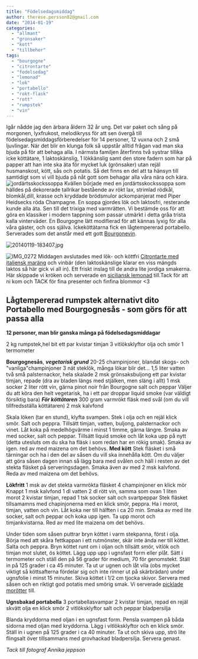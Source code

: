 ```yaml
---
title: "Födelsedagsmiddag"
author: therese.persson82@gmail.com
date: "2014-01-19"
categories: 
  - "allmant"
  - "gronsaker"
  - "kott"
  - "tillbehor"
tags: 
  - "bourgogne"
  - "citrontarte"
  - "fodelsedag"
  - "lemonad"
  - "lok"
  - "portabello"
  - "rokt-flask"
  - "rott"
  - "rumpstek"
  - "vin"
---
```


Igår nådde jag den ärbara åldern 32 år ung. Det var paket och sång på morgonen, lyxfrukost, melodikryss för att sen övergå till födelsedagsmiddagsförberedelser för 14 personer, 12 vuxna och 2 små ljuvlingar. När det blir en klunga folk så uppstår alltid frågan vad man ska bjuda på för att behaga alla. I närmsta familjen återfinns två systrar tillika icke köttätare, 1 laktoskänslig, 1 lökkänslig samt den store fadern som har på papper att han inte ska äta för mycket luk (grönsaker) utan rejäl husmanskost, kött, sås och potatis. Så det finns en del att ta hänsyn till samtidigt som vi vill bjuda på nåt gott som behagar alla våra nära och kära. 
![jordärtsskockssoppa](/static/img/IMG_0203-682x1024.jpg)
Kvällen började med en jordärtsskockssoppa som hälldes på dekorerade tallrikar bestående av rökt lax, strimlad rödkål, blomkål,dill, krasse och kryddade brödsmulor ackompanjerat med Piper Heidsecks röda Champagne. En soppa gjordes lök och laktosfri, resterande kunde alla äta. Sen till det trixiga med varmrätten. Vi bestämde oss för att göra en klassiker i modern tappning som passar utmärkt i detta gråa trista kalla vinterväder. En Bourgogne lätt modifierad för att kännas lyxig för alla våra gäster, och oss själva. Ickeköttätarna fick en lågtempererad portabello. Serverades som det anstår med ett gott [Bourgonevin](https://systembolaget.se/Sok-dryck/Dryck/?searchquery=pinot+noir+bourgogne&sortfield=Default&sortdirection=Ascending&hitsoffset=0&page=1&searchview=All&groupfiltersheader=Default&artikelId=3037&varuNr=5421&filters=searchquery%2c).  
  
![20140119-183407.jpg](/static/img/20140119-183407.jpg)

![IMG_0272](/static/img/IMG_0272-1024x682.jpg) Middagen avslutades med lök- och köttfri [Citrontarte med italiensk maräng](/posts/ett-frascht-avslut/) och vinbär (den laktoskänslige klarar en viss mängds laktos så här gick vi all in). Ett friskt inslag till de andra lite jordiga smakerna. Här skippade vi kröken och serverade en [siciliansk lemonad](https://www.lorina.com/jp/fla/home_us.html) till.Tack för att ni kom och TACK för fina presenter och finfina blommor <3

## **Lågtempererad rumpstek alternativt dito Portabello med Bourgognesås - som görs för att passa alla**

**12 personer, man blir ganska många på födelsedagsmiddagar**

2 kg rumpstek,hel bit ett par kvistar timjan 3 vitlöksklyftor olja och smör 1 termometer

**Bourgognesås**, **_vegetarisk grund_** 20-25 champinjoner, blandat skogs- och "vanliga"champinjoner 3 nät steklök, många lökar blir det... 1,5 liter vatten två små palsternackor, hela skalade 2 msk grönsaksbuljong ett par kvistar timjan, repade (dra av bladen längs med stjälken, men släng i allt) 1 msk socker 2 liter rött vin, gärna pinot noir från Bourgogne salt och peppar Väljer du att köra den helt vegetarisk, ha i ett par droppar liquid smoke (var väldigt försiktig bara) _**För köttätaren**_ 300 gram varmrökt fläsk med svål (om du vill tillfredsställa köttätaren) 2 msk kalvfond

Skala löken (tar en stund), klyfta svampen. Stek i olja och en rejäl klick smör. Salt och peppra. Tillsätt timjan, vatten, buljong, palsternackor och vinet. Låt koka på medelhögvärme i minst 1 timme, gärna längre. Smaka av med socker, salt och peppar. Tillsätt liquid smoke och låt koka upp på nytt (detta utesluts om du ska ha fläsk i som redan har en rökig smak). Smaka av igen. red av med maizena om det behövs. **Med kött** Stek fläsket i små tärningar och ha i den del av såsen du vill ska innehålla kött. Om du väljer att göra såsen dagen innan så lägg bara med svålen och häll i resten av det stekta fläsket på serveringsdagen. Smaka även av med 2 msk kalvfond. Reda av med maizena om det behövs.

**Lökfritt** 1 msk av det stekta varmrökta fläsket 4 champinjoner en klick mör Knappt 1 msk kalvfond 1 dl vatten 2 dl rött vin, samma som ovan 1 liten morot 2 kvistar timjan, repad 1 tsk socker salt och svartpeppar Stek fläsket tillsamamns med chapinjonerna med en klick smör, peppra. Ha i morot, timjan, vatten och vin. Låt koka ner till hälften i ca 20 min. Smaka av med lite socker, salt och peppar och koka upp igen. Ta upp morot och timjankvistarna. Red av med lite maizena om det behövs.

Under tiden som såsen puttrar bryn köttet i varm stekpanna, först i olja. Börja med att skåra fettkappan i ett rutmönster, skär inte ända ner till köttet. Salta och peppra. Bryn köttet runt om i oljan och tillsätt smör, vitlök och timjan mot slutet, ös köttet. Lägg upp upp i ugnsfast form eller plåt. Sätt i termometer och ställ den på 56 grader för medium, 70 för genomstekt. Ställ in på 125 grader i ca 45 minuter. Ta ut ur ugnen och låt vila (obs mycket viktigt så köttsafterna fördelar sig och inte rinner ut på skärbrädan) under ugnsfolie i minst 15 minuter. Skiva köttet i 1/2 cm tjocka skivor. Servera med såsen och en riktigt god potatis med smörig smak. Vi serverade [picklade morötter](/posts/picklade-gulerotter/ "Picklade morötter") till.

**Ugnsbakad portabella** 3 portabellasvampar 2 kvistar timjan, repad en rejäl skvätt olja en klick smör 2 vitlöksklyftor salt och peppar bladpersilja

Blanda kryddorna med oljan i en ugnsfast form. Pensla svampen på båda sidorna med oljan med kryddorna. Lägg i vitlöksklyftor och en klick smör. Ställ in i ugnen på 125 grader i ca 40 minuter. Ta ut och skiva upp, strö lite flingsalt över tillsammans med grovhackad bladpersilja. Servera genast.

_Tack till fotograf Annika jeppson_
